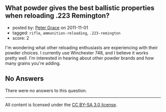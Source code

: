 ## What powder gives the best ballistic properties when reloading .223 Remington?

- posted by: [Peter Grace](https://stackexchange.com/users/-1/28-peter-grace) on 2011-11-01
- tagged: `rifle`, `ammunition-reloading`, `.223-remington`
- score: 2

<p>I'm wondering what other reloading enthusiasts are experiencing with their powder choices.  I currently use Winchester 748, and I believe it works pretty well.  I'm interested in hearing about other powder brands and how many grains you're adding.</p>


## No Answers

There were no answers to this question.


---

All content is licensed under the [CC BY-SA 3.0 license](https://creativecommons.org/licenses/by-sa/3.0/).
